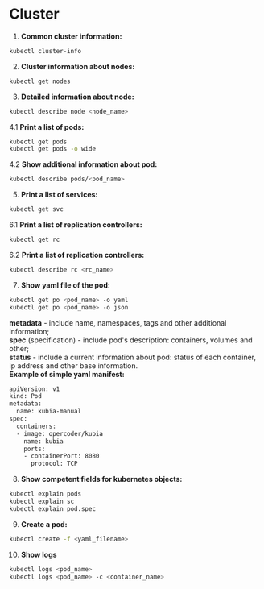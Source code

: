 # Cluster
1. **Common cluster information:**  
``` bash
kubectl cluster-info
```
2. **Cluster information about nodes:**  
``` bash
kubectl get nodes
```
3. **Detailed information about node:**  
``` bash
kubectl describe node <node_name>
```
4.1  **Print a list of pods:**  
``` bash
kubectl get pods
kubectl get pods -o wide
```
4.2  **Show additional information about pod:**  
``` bash
kubectl describe pods/<pod_name>
```
5. **Print a list of services:**  
``` bash
kubectl get svc
```
6.1 **Print a list of replication controllers:**  
``` bash
kubectl get rc
```
6.2 **Print a list of replication controllers:**  
``` bash
kubectl describe rc <rc_name>
```
7. **Show yaml file of the pod:**  
``` bash
kubectl get po <pod_name> -o yaml  
kubectl get po <pod_name> -o json  
```
**metadata** - include name, namespaces, tags and other additional information;  
**spec** (specification) - include pod's description: containers, volumes and other;  
**status** - include a current information about pod: status of each container, ip address and other base information.  
**Example of simple yaml manifest:**  
``` bash
apiVersion: v1  
kind: Pod  
metadata:  
  name: kubia-manual  
spec:  
  containers:  
  - image: opercoder/kubia  
    name: kubia
    ports:
    - containerPort: 8080
      protocol: TCP
```
8. **Show competent fields for kubernetes objects:**
``` bash
kubectl explain pods
kubectl explain sc
kubectl explain pod.spec 
```
9. **Create a pod:**
``` bash
kubectl create -f <yaml_filename>  
```
10. **Show logs**
``` bash
kubectl logs <pod_name>
kubectl logs <pod_name> -c <container_name>
```
